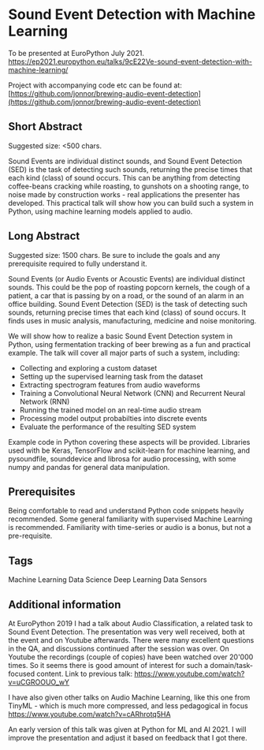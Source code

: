 
# Sound Event Detection with Machine Learning

To be presented at EuroPython July 2021.
https://ep2021.europython.eu/talks/9cE22Ve-sound-event-detection-with-machine-learning/

Project with accompanying code etc can be found at:
[https://github.com/jonnor/brewing-audio-event-detection](https://github.com/jonnor/brewing-audio-event-detection)


## Short Abstract
Suggested size: <500 chars.

Sound Events are individual distinct sounds,
and Sound Event Detection (SED) is the task of detecting such sounds,
returning the precise times that each kind (class) of sound occurs.
This can be anything from detecting coffee-beans cracking while roasting,
to gunshots on a shooting range, to noise made by construction works - real applications the presenter has developed.
This practical talk will show how you can build such a system in Python,
using machine learning models applied to audio.


## Long Abstract
Suggested size: 1500 chars.
Be sure to include the goals and any prerequisite required to fully understand it.

Sound Events (or Audio Events or Acoustic Events) are individual distinct sounds.
This could be the pop of roasting popcorn kernels,
the cough of a patient, a car that is passing by on a road,
or the sound of an alarm in an office building.
Sound Event Detection (SED) is the task of detecting such sounds,
returning precise times that each kind (class) of sound occurs.
It finds uses in music analysis, manufacturing, medicine and noise monitoring.

We will show how to realize a basic Sound Event Detection system in Python,
using fermentation tracking of beer brewing as a fun and practical example.
The talk will cover all major parts of such a system, including:

- Collecting and exploring a custom dataset
- Setting up the supervised learning task from the dataset
- Extracting spectrogram features from audio waveforms
- Training a Convolutional Neural Network (CNN) and Recurrent Neural Network (RNN)
- Running the trained model on an real-time audio stream
- Processing model output probabilties into discrete events
- Evaluate the performance of the resulting SED system

Example code in Python covering these aspects will be provided.
Libraries used with be Keras, TensorFlow and scikit-learn for machine learning,
and pysoundfile, sounddevice and librosa for audio processing,
with some numpy and pandas for general data manipulation.

## Prerequisites

Being comfortable to read and understand Python code snippets heavily recommended.
Some general familiarity with supervised Machine Learning is recommended.
Familiarity with time-series or audio is a bonus, but not a pre-requisite.

## Tags
Machine Learning
Data Science
Deep Learning
Data
Sensors

## Additional information

At EuroPython 2019 I had a talk about Audio Classification, a related task to Sound Event Detection.
The presentation was very well received, both at the event and on Youtube afterwards.
There were many excellent questions in the QA, and discussions continued after the session was over. 
On Youtube the recordings (couple of copies) have been watched over 20'000 times.
So it seems there is good amount of interest for such a domain/task-focused content.
Link to previous talk: https://www.youtube.com/watch?v=uCGROOUO_wY

I have also given other talks on Audio Machine Learning,
like this one from TinyML - which is much more compressed, and less pedagogical in focus
https://www.youtube.com/watch?v=cARhrotq5HA

An early version of this talk was given at Python for ML and AI 2021.
I will improve the presentation and adjust it based on feedback that I got there.

